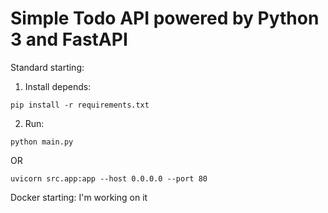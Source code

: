 # Simple Todo API powered by Python 3 and FastAPI

Standard starting:
1. Install depends:
```shell
pip install -r requirements.txt
```
2. Run:
```shell
python main.py
```
OR
```shell
uvicorn src.app:app --host 0.0.0.0 --port 80
```

Docker starting:
I'm working on it
